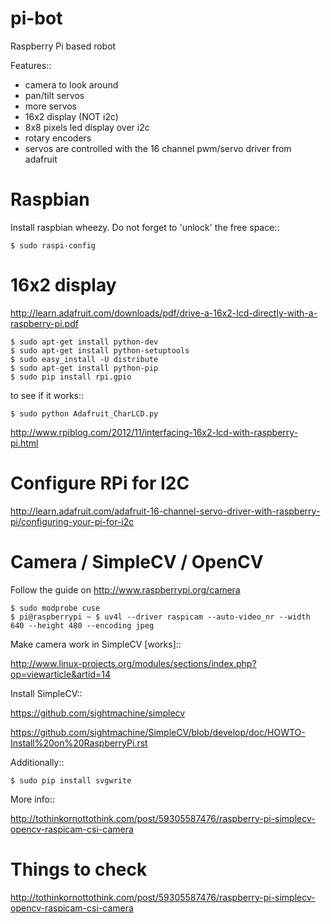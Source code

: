 pi-bot
======

Raspberry Pi based robot

Features::

- camera to look around
- pan/tilt servos
- more servos
- 16x2 display (NOT i2c)
- 8x8 pixels led display over i2c
- rotary encoders
- servos are controlled with the 16 channel pwm/servo driver from adafruit


Raspbian
========

Install raspbian wheezy. Do not forget to 'unlock' the free space::

    $ sudo raspi-config

16x2 display
============

http://learn.adafruit.com/downloads/pdf/drive-a-16x2-lcd-directly-with-a-raspberry-pi.pdf


    $ sudo apt-get install python-dev
    $ sudo apt-get install python-setuptools
    $ sudo easy_install -U distribute
    $ sudo apt-get install python-pip
    $ sudo pip install rpi.gpio

to see if it works::

    $ sudo python Adafruit_CharLCD.py


http://www.rpiblog.com/2012/11/interfacing-16x2-lcd-with-raspberry-pi.html


Configure RPi for I2C
=====================

http://learn.adafruit.com/adafruit-16-channel-servo-driver-with-raspberry-pi/configuring-your-pi-for-i2c



Camera / SimpleCV / OpenCV
==========================

Follow the guide on http://www.raspberrypi.org/camera

    $ sudo modprobe cuse
    $ pi@raspberrypi ~ $ uv4l --driver raspicam --auto-video_nr --width 640 --height 480 --encoding jpeg

Make camera work in SimpleCV [works]::

http://www.linux-projects.org/modules/sections/index.php?op=viewarticle&artid=14

Install SimpleCV::

https://github.com/sightmachine/simplecv

https://github.com/sightmachine/SimpleCV/blob/develop/doc/HOWTO-Install%20on%20RaspberryPi.rst

Additionally::

    $ sudo pip install svgwrite


More info::

http://tothinkornottothink.com/post/59305587476/raspberry-pi-simplecv-opencv-raspicam-csi-camera


Things to check
===============



http://tothinkornottothink.com/post/59305587476/raspberry-pi-simplecv-opencv-raspicam-csi-camera